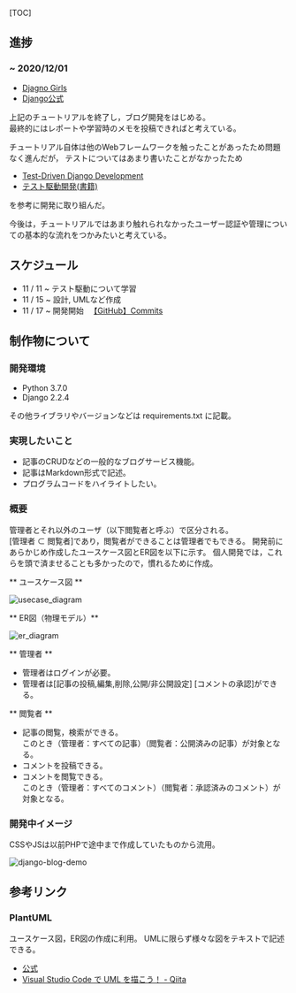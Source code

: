 [TOC]

## 進捗

### ~ 2020/12/01

* [Djagno Girls](https://tutorial.djangogirls.org/ja/)  
* [Django公式](https://docs.djangoproject.com/ja/2.2/intro/) 

上記のチュートリアルを終了し，ブログ開発をはじめる。  
最終的にはレポートや学習時のメモを投稿できればと考えている。  


チュートリアル自体は他のWebフレームワークを触ったことがあったため問題なく進んだが， 
テストについてはあまり書いたことがなかったため

* [Test-Driven Django Development](https://test-driven-django-development.readthedocs.io/en/latest/)
* [テスト駆動開発(書籍)](https://books.google.co.jp/books/about/%E3%83%86%E3%82%B9%E3%83%88%E9%A7%86%E5%8B%95%E9%96%8B%E7%99%BA.html?id=HHA9DwAAQBAJ&printsec=frontcover&source=kp_read_button&redir_esc=y#v=onepage&q&f=false)

を参考に開発に取り組んだ。


今後は，チュートリアルではあまり触れられなかったユーザー認証や管理についての基本的な流れをつかみたいと考えている。


## スケジュール

* 11 / 11 ~ テスト駆動について学習
* 11 / 15 ~ 設計, UMLなど作成
* 11 / 17 ~ 開発開始 　[【GitHub】Commits](https://github.com/TeppeiHayashi/django-blog/commits/master)




## 制作物について

### 開発環境

* Python 3.7.0
* Django 2.2.4

その他ライブラリやバージョンなどは requirements.txt に記載。


### 実現したいこと

* 記事のCRUDなどの一般的なブログサービス機能。
* 記事はMarkdown形式で記述。
* プログラムコードをハイライトしたい。


### 概要

管理者とそれ以外のユーザ（以下閲覧者と呼ぶ）で区分される。  
[管理者 ⊂ 閲覧者]であり，閲覧者ができることは管理者でもできる。
開発前にあらかじめ作成したユースケース図とER図を以下に示す。
個人開発では，これらを頭で済ませることも多かったので，慣れるために作成。


** ユースケース図 **

![usecase_diagram](https://user-images.githubusercontent.com/43464529/100595044-c2d9b000-333d-11eb-9095-070070d2c7df.png)

  
  
** ER図（物理モデル）**

![er_diagram](https://user-images.githubusercontent.com/43464529/100705453-8f089400-33ea-11eb-8e15-4f1d93607289.png)


** 管理者 **

* 管理者はログインが必要。
* 管理者は[記事の投稿,編集,削除,公開/非公開設定] [コメントの承認]ができる。

** 閲覧者 **

* 記事の閲覧，検索ができる。  
このとき（管理者：すべての記事）（閲覧者：公開済みの記事）が対象となる。
* コメントを投稿できる。
* コメントを閲覧できる。  
このとき（管理者：すべてのコメント）（閲覧者：承認済みのコメント）が対象となる。

### 開発中イメージ

CSSやJSは以前PHPで途中まで作成していたものから流用。

![django-blog-demo](https://user-images.githubusercontent.com/43464529/100710445-13f7ab80-33f3-11eb-95d5-559e4e704e30.gif)


## 参考リンク

### PlantUML

ユースケース図，ER図の作成に利用。
UMLに限らず様々な図をテキストで記述できる。

* [公式](https://plantuml.com/ja/)
* [Visual Studio Code で UML を描こう！ - Qiita](https://qiita.com/couzie/items/9dedb834c5aff09ea7b2#2-%E7%94%BB%E5%83%8F%E3%83%95%E3%82%A1%E3%82%A4%E3%83%AB%E3%81%A8%E3%81%97%E3%81%A6%E5%87%BA%E5%8A%9B)